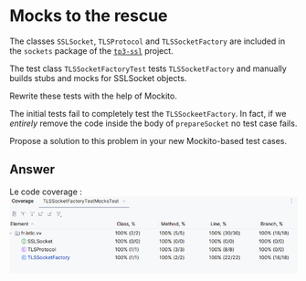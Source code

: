 # Mocks to the rescue

The classes `SSLSocket`, `TLSProtocol` and `TLSSocketFactory` are included in the `sockets` package of the [`tp3-ssl`](../code/tp3-ssl) project.

The test class `TLSSocketFactoryTest` tests `TLSSocketFactory` and manually builds stubs and mocks for SSLSocket objects.

Rewrite these tests with the help of Mockito.

The initial tests fail to completely test the `TLSSockeetFactory`. In fact, if we *entirely* remove the code inside the body of `prepareSocket` no test case fails.

Propose a solution to this problem in your new Mockito-based test cases.

## Answer
Le code coverage :
![Coverage](image-9.png)
